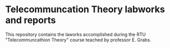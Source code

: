 # Telecommuncation Theory labworks and reports
This repository contains the laworks accomplished during the RTU "Telecommuncathion Theory" course teached by professor E. Grabs.



